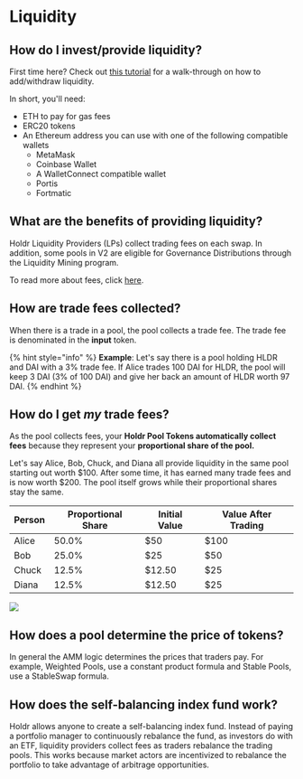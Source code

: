 # Liquidity

## How do I invest/provide liquidity?

First time here? Check out [this tutorial](broken-reference) for a walk-through on how to add/withdraw liquidity.

In short, you'll need:

* ETH to pay for gas fees
* ERC20 tokens
* An Ethereum address you can use with one of the following compatible wallets
  * MetaMask
  * Coinbase Wallet
  * A WalletConnect compatible wallet
  * Portis
  * Fortmatic

## What are the benefits of providing liquidity?

Holdr Liquidity Providers (LPs) collect trading fees on each swap. In addition, some pools in V2 are eligible for Governance Distributions through the Liquidity Mining program.

To read more about fees, click [here](fees.md).

## How are trade fees collected?

When there is a trade in a pool, the pool collects a trade fee. The trade fee is denominated in the **input** token.

{% hint style="info" %}
**Example**: Let's say there is a pool holding HLDR and DAI with a 3% trade fee. If Alice trades 100 DAI for HLDR, the pool will keep 3 DAI (3% of 100 DAI) and give her back an amount of HLDR worth 97 DAI.
{% endhint %}

## How do I get _my_ trade fees?

As the pool collects fees, your **Holdr Pool Tokens automatically collect fees** because they represent your **proportional share of the pool.**

Let's say Alice, Bob, Chuck, and Diana all provide liquidity in the same pool starting out worth $100. After some time, it has earned many trade fees and is now worth $200. The pool itself grows while their proportional shares stay the same.

| Person | Proportional Share | Initial Value | Value After Trading |
| ------ | ------------------ | ------------- | ------------------- |
| Alice  | 50.0%              | $50           | $100                |
| Bob    | 25.0%              | $25           | $50                 |
| Chuck  | 12.5%              | $12.50        | $25                 |
| Diana  | 12.5%              | $12.50        | $25                 |

![](<../../.gitbook/assets/Screen Shot 2021-08-12 at 10.10.06 AM.png>)

## How does a pool determine the price of tokens?

In general the AMM logic determines the prices that traders pay. For example, Weighted Pools, use a constant product formula and Stable Pools, use a StableSwap formula.

## How does the self-balancing index fund work?

Holdr allows anyone to create a self-balancing index fund. Instead of paying a portfolio manager to continuously rebalance the fund, as investors do with an ETF, liquidity providers collect fees as traders rebalance the trading pools. This works because market actors are incentivized to rebalance the portfolio to take advantage of arbitrage opportunities.
